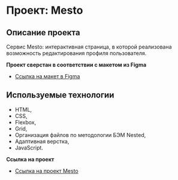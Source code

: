 # Проект: Mesto

## Описание проекта
Сервис Mesto: интерактивная страница, в которой реализована возможность редактирования профиля пользователя.

**Проект сверстан в соответствии с макетом из Figma**

* [Сcылка на макет в Figma](https://www.figma.com/file/2cn9N9jSkmxD84oJik7xL7/JavaScript.-Sprint-4?node-id=0%3A1) 

## Используемые технологии
* HTML,
* CSS,
* Flexbox,
* Grid,
* Организация файлов по методологии БЭМ Nested,
* Адаптивная верстка,
* JavaScript.

**Ссылка на проект**

* [Ссылка на проект Mesto](https://archi314.github.io/mesto/)
